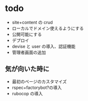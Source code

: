 # todo

- site+content の crud
- ローカルでドメイン使えるようにする
- 公開可能にする
- デプロイ
- devise と user の導入、認証機能
- 管理者画面の追加

## 気が向いた時に

- 最初のページのカスタマイズ
- rspec+factorybot?の導入
- rubocop の導入
